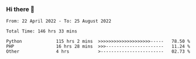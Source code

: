 ### Hi there 👋

<!--START_SECTION:waka-->

```text
From: 22 April 2022 - To: 25 August 2022

Total Time: 146 hrs 33 mins

Python             115 hrs 2 mins  >>>>>>>>>>>>>>>>>>>>-----   78.50 %
PHP                16 hrs 28 mins  >>>----------------------   11.24 %
Other              4 hrs           >------------------------   02.73 %
```

<!--END_SECTION:waka-->

<!--
**umarfarouk98/umarfarouk98** is a ✨ _special_ ✨ repository because its `README.md` (this file) appears on your GitHub profile.

Here are some ideas to get you started:

- 🔭 I’m currently working on ...
- 🌱 I’m currently learning ...
- 👯 I’m looking to collaborate on ...
- 🤔 I’m looking for help with ...
- 💬 Ask me about ...
- 📫 How to reach me: ...
- 😄 Pronouns: ...
- ⚡ Fun fact: ...
-->
